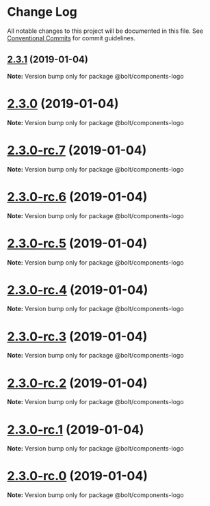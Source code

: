# Change Log

All notable changes to this project will be documented in this file.
See [Conventional Commits](https://conventionalcommits.org) for commit guidelines.

## [2.3.1](https://github.com/bolt-design-system/bolt/tree/master/packages/components/bolt-logo/compare/v2.3.0...v2.3.1) (2019-01-04)

**Note:** Version bump only for package @bolt/components-logo





# [2.3.0](https://github.com/bolt-design-system/bolt/tree/master/packages/components/bolt-logo/compare/v2.3.0-rc.7...v2.3.0) (2019-01-04)

**Note:** Version bump only for package @bolt/components-logo





# [2.3.0-rc.7](https://github.com/bolt-design-system/bolt/tree/master/packages/components/bolt-logo/compare/v2.3.0-rc.6...v2.3.0-rc.7) (2019-01-04)

**Note:** Version bump only for package @bolt/components-logo





# [2.3.0-rc.6](https://github.com/bolt-design-system/bolt/tree/master/packages/components/bolt-logo/compare/v2.3.0-rc.5...v2.3.0-rc.6) (2019-01-04)

**Note:** Version bump only for package @bolt/components-logo





# [2.3.0-rc.5](https://github.com/bolt-design-system/bolt/tree/master/packages/components/bolt-logo/compare/v2.3.0-rc.4...v2.3.0-rc.5) (2019-01-04)

**Note:** Version bump only for package @bolt/components-logo





# [2.3.0-rc.4](https://github.com/bolt-design-system/bolt/tree/master/packages/components/bolt-logo/compare/v2.3.0-rc.3...v2.3.0-rc.4) (2019-01-04)

**Note:** Version bump only for package @bolt/components-logo





# [2.3.0-rc.3](https://github.com/bolt-design-system/bolt/tree/master/packages/components/bolt-logo/compare/v2.3.0-rc.2...v2.3.0-rc.3) (2019-01-04)

**Note:** Version bump only for package @bolt/components-logo





# [2.3.0-rc.2](https://github.com/bolt-design-system/bolt/tree/master/packages/components/bolt-logo/compare/v2.3.0-rc.1...v2.3.0-rc.2) (2019-01-04)

**Note:** Version bump only for package @bolt/components-logo





# [2.3.0-rc.1](https://github.com/bolt-design-system/bolt/tree/master/packages/components/bolt-logo/compare/vv2.3.0-rc.0...v2.3.0-rc.1) (2019-01-04)

**Note:** Version bump only for package @bolt/components-logo





# [2.3.0-rc.0](https://github.com/bolt-design-system/bolt/tree/master/packages/components/bolt-logo/compare/v2.2.1...v2.3.0-rc.0) (2019-01-04)

**Note:** Version bump only for package @bolt/components-logo
